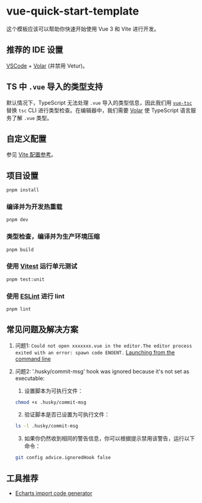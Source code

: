 # vue-quick-start-template

这个模板应该可以帮助你快速开始使用 Vue 3 和 Vite 进行开发。

## 推荐的 IDE 设置

[VSCode](https://code.visualstudio.com/) + [Volar](https://marketplace.visualstudio.com/items?itemName=Vue.volar) (并禁用 Vetur)。

## TS 中 `.vue` 导入的类型支持

默认情况下，TypeScript 无法处理 `.vue` 导入的类型信息，因此我们用 [`vue-tsc`](command:_github.copilot.openSymbolFromReferences?%5B%7B%22%24mid%22%3A1%2C%22path%22%3A%22%2FUsers%2Fchaijin%2FGit%2Fvue-quick-start-template%2FREADME.md%22%2C%22scheme%22%3A%22file%22%7D%2C%7B%22line%22%3A0%2C%22character%22%3A0%7D%5D 'README.md') 替换 `tsc` CLI 进行类型检查。在编辑器中，我们需要 [Volar](https://marketplace.visualstudio.com/items?itemName=Vue.volar) 使 TypeScript 语言服务了解 `.vue` 类型。

## 自定义配置

参见 [Vite 配置参考](https://vitejs.dev/config/)。

## 项目设置

```sh
pnpm install
```

### 编译并为开发热重载

```sh
pnpm dev
```

### 类型检查，编译并为生产环境压缩

```sh
pnpm build
```

### 使用 [Vitest](https://vitest.dev/) 运行单元测试

```sh
pnpm test:unit
```

### 使用 [ESLint](https://eslint.org/) 进行 lint

```sh
pnpm lint
```

## 常见问题及解决方案

1. 问题1: `Could not open xxxxxxx.vue in the editor.The editor process exited with an error: spawn code ENOENT.`
   [Launching from the command line](https://code.visualstudio.com/docs/setup/mac#_launching-from-the-command-line)

2. 问题2: '.husky/commit-msg' hook was ignored because it's not set as executable:

   1. 设置脚本为可执行文件：

   ```bash
   chmod +x .husky/commit-msg
   ```

   2. 验证脚本是否已设置为可执行文件：

   ```bash
   ls -l .husky/commit-msg
   ```

   3. 如果你仍然收到相同的警告信息，你可以根据提示禁用该警告，运行以下命令：

   ```bash
   git config advice.ignoredHook false
   ```

## 工具推荐

- [Echarts import code generator](https://vue-echarts.dev/?renderer=svg#codegen)
